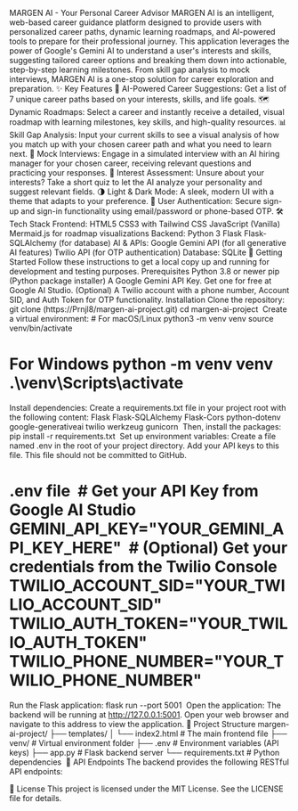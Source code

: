 MARGEN AI - Your Personal Career Advisor
MARGEN AI is an intelligent, web-based career guidance platform designed to provide users with personalized career paths, dynamic learning roadmaps, and AI-powered tools to prepare for their professional journey.
This application leverages the power of Google's Gemini AI to understand a user's interests and skills, suggesting tailored career options and breaking them down into actionable, step-by-step learning milestones. From skill gap analysis to mock interviews, MARGEN AI is a one-stop solution for career exploration and preparation.
✨ Key Features
🤖 AI-Powered Career Suggestions: Get a list of 7 unique career paths based on your interests, skills, and life goals.
🗺️ Dynamic Roadmaps: Select a career and instantly receive a detailed, visual roadmap with learning milestones, key skills, and high-quality resources.
📊 Skill Gap Analysis: Input your current skills to see a visual analysis of how you match up with your chosen career path and what you need to learn next.
💬 Mock Interviews: Engage in a simulated interview with an AI hiring manager for your chosen career, receiving relevant questions and practicing your responses.
🤔 Interest Assessment: Unsure about your interests? Take a short quiz to let the AI analyze your personality and suggest relevant fields.
🌗 Light & Dark Mode: A sleek, modern UI with a theme that adapts to your preference.
🔐 User Authentication: Secure sign-up and sign-in functionality using email/password or phone-based OTP.
🛠️ Tech Stack
Frontend:
HTML5
CSS3 with Tailwind CSS
JavaScript (Vanilla)
Mermaid.js for roadmap visualizations
Backend:
Python 3
Flask
Flask-SQLAlchemy (for database)
AI & APIs:
Google Gemini API (for all generative AI features)
Twilio API (for OTP authentication)
Database:
SQLite
🚀 Getting Started
Follow these instructions to get a local copy up and running for development and testing purposes.
Prerequisites
Python 3.8 or newer
pip (Python package installer)
A Google Gemini API Key. Get one for free at Google AI Studio.
(Optional) A Twilio account with a phone number, Account SID, and Auth Token for OTP functionality.
Installation
Clone the repository: git clone (https://Prnjl8/margen-ai-project.git) cd margen-ai-project 
Create a virtual environment: # For macOS/Linux python3 -m venv venv source venv/bin/activate 
# For Windows python -m venv venv .\venv\Scripts\activate 
Install dependencies: Create a requirements.txt file in your project root with the following content: Flask Flask-SQLAlchemy Flask-Cors python-dotenv google-generativeai twilio werkzeug gunicorn  Then, install the packages: pip install -r requirements.txt 
Set up environment variables:
Create a file named .env in the root of your project directory.
Add your API keys to this file. This file should not be committed to GitHub.
# .env file  # Get your API Key from Google AI Studio GEMINI_API_KEY="YOUR_GEMINI_API_KEY_HERE"  # (Optional) Get your credentials from the Twilio Console TWILIO_ACCOUNT_SID="YOUR_TWILIO_ACCOUNT_SID" TWILIO_AUTH_TOKEN="YOUR_TWILIO_AUTH_TOKEN" TWILIO_PHONE_NUMBER="YOUR_TWILIO_PHONE_NUMBER" 
Run the Flask application: flask run --port 5001 
Open the application:
The backend will be running at http://127.0.0.1:5001.
Open your web browser and navigate to this address to view the application.
📂 Project Structure
margen-ai-project/ ├── templates/ │   └── index2.html         # The main frontend file ├── venv/                   # Virtual environment folder ├── .env                    # Environment variables (API keys) ├── app.py                  # Flask backend server └── requirements.txt        # Python dependencies 
📄 API Endpoints
The backend provides the following RESTful API endpoints:

📜 License
This project is licensed under the MIT License. See the LICENSE file for details.
